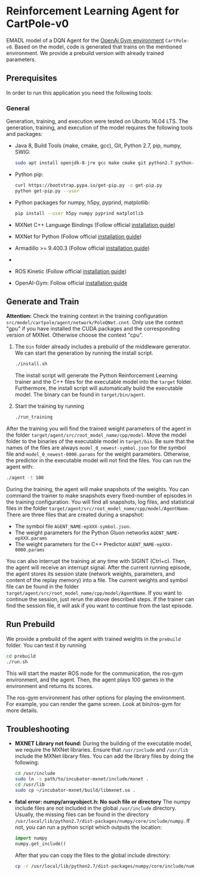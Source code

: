 <!-- (c) https://github.com/MontiCore/monticore -->
# Reinforcement Learning Agent for CartPole-v0

EMADL model of a DQN Agent for the [OpenAi Gym environment](https://gym.openai.com/envs/CartPole-v0/) `CartPole-v0`. Based on the model, code is generated that trains on the mentioned environment.
We provide a prebuild version with already trained parameters.

## Prerequisites

In order to run this application you need the following tools:

### General

Generation, training, and execution were tested on Ubuntu 16.04 LTS. The generation, training, and execution of the model requires the following tools and packages:
  
- Java 8, Build Tools (make, cmake, gcc), Git, Python 2.7, pip, numpy, SWIG:

    ```bash
    sudo apt install openjdk-8-jre gcc make cmake git python2.7 python-dev python-numpy swig libboost-all-dev curl
    ```
- Python pip:
    ```bash
    curl https://bootstrap.pypa.io/get-pip.py -o get-pip.py
    python get-pip.py --user
    ```

- Python packages for numpy, h5py, pyprind, matplotlib:

    ```bash
    pip install --user h5py numpy pyprind matplotlib
    ```

- MXNet C++ Language Bindings (Follow official [installation guide](https://mxnet.incubator.apache.org/versions/master/install/ubuntu_setup.html))
- MXNet for Python (Follow official [installation guide](https://mxnet.incubator.apache.org/versions/master/install/index.html?platform=Linux&language=Python&processor=CPU))
- Armadillo >= 9.400.3 (Follow official [installation guide](http://arma.sourceforge.net/download.html))

- 
- ROS Kinetic (Follow official [installation guide](http://wiki.ros.org/kinetic/Installation/Ubuntu))
- OpenAI-Gym: Follow official [installation guide](https://github.com/openai/gym#installation)


## Generate and Train

**Attention:** Check the training context in the training configuration `src/model/cartpole/agent/network/PoleQNet.cnnt`. Only use the context "gpu" if you have installed the CUDA packages and the corresponding version of MXNet. Otherwise choose the context "cpu".

1) The `bin` folder already includes a prebuild of the middleware generator. We can start the generation by running the install script.
    ```bash
    ./install.sh
    ```
    The install script will generate the Python Reinforcement Learning trainer and the C++ files for the executable model into the `target` folder. Furthermore, the install script will automatically build the executable model. The binary can be found in `target/bin/agent`.

3) Start the training by running
    ```bash
    ./run_training
    ```

After the training you will find the trained weight parameters of the agent in the folder `target/agent/src/root_model_name/cpp/model`. Move the model folder to the binaries of the executable model in `target/bin`. Be sure that the names of the files are always `model_0_newest-symbol.json` for the symbol file and `model_0_newest-0000.params` for the weight parameters. Otherwise, the predictor in the executable model will not find the files. You can run the agent with:
```bash
./agent -t 100
```

During the training, the agent will make snapshots of the weights. You can command the trainer to make snapshots every fixed-number of episodes in the training configuration. You will find all snapshots, log files, and statistical files in the folder `target/agent/src/root_model_name/cpp/model/AgentName`.
There are three files that are created during a snapshot:
- The symbol file `AGENT_NAME-epXXX-symbol.json`.
- The weight parameters for the Python Gluon networks `AGENT_NAME-epXXX.params`
- The weight parameters for the C++ Predictor `AGENT_NAME-epXXX-0000.params`

You can also interrupt the training at any time with SIGINT (Ctrl+c). Then, the agent will receive an interrupt signal. After the current running episode, the agent stores its session state (network weights, parameters, and content of the replay memory) into a file. The current weights and symbol file can be found in the folder `target/agent/src/root_model_name/cpp/model/AgentName`. If you want to continue the session, just rerun the above described steps. If the trainer can find the session file, it will ask if you want to continue from the last episode.

## Run Prebuild
We provide a prebuild of the agent with trained weights in the `prebuild` folder. You can test it by running
```bash
cd prebuild
./run.sh
```
This will start the master ROS node for the communication, the ros-gym environment, and the agent. Then, the agent plays 100 games in the environment and returns its scores.

The ros-gym environment has other options for playing the environment. For example, you can render the game screen. Look at bin/ros-gym for more details.

## Troubleshooting
- **MXNET Library not found:** During the building of the executable model, we require the MXNet libraries. Ensure that  `/usr/include` and `/usr/lib` include the MXNet library files. You can add the library files by doing the following: 
    ```bash
    cd /usr/include
    sudo ln -s path/to/incubator-mxnet/include/mxnet .
    cd /usr/lib
    sudo cp ~/incubator-mxnet/build/libmxnet.so .
    ```
- **fatal error: numpy/arrayobject.h: No such file or directory** The numpy include files are not included in the global `/usr/include` directory. Usually, the missing files can be found in the directory `/usr/local/lib/python2.7/dist-packages/numpy/core/include/numpy`. If not, you can run a python script which outputs the location:
    ```python
    import numpy
    numpy.get_include()
    ```
    After that you can copy the files to the global include directory:
    ```bash
    cp -r /usr/local/lib/python2.7/dist-packages/numpy/core/include/numpy /usr/local/include
    ```
